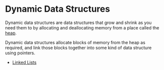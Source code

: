 # Dynamic Data Structures

Dynamic data structures are data structures that grow and shrink as you need them to by allocating and deallocating memory from a place called the [heap](../memory-management/memory-structure#heaps).

Dynamic data structures allocate blocks of memory from the heap as required, and link those blocks together into some kind of data structure using pointers.

- [Linked Lists](linked-lists.md)